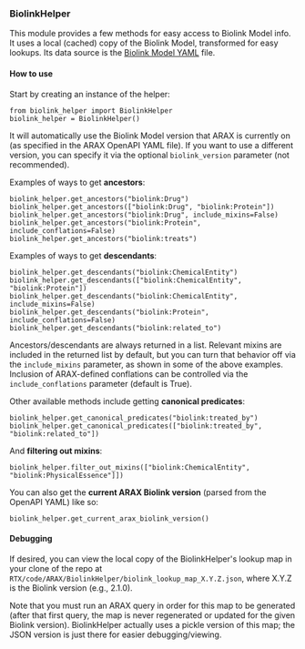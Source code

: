 ### BiolinkHelper

This module provides a few methods for easy access to Biolink Model info. It uses a local (cached) copy of the Biolink Model, transformed for easy lookups. Its data source is the [Biolink Model YAML](https://github.com/biolink/biolink-model/blob/master/biolink-model.yaml) file.

#### How to use
Start by creating an instance of the helper:
```
from biolink_helper import BiolinkHelper
biolink_helper = BiolinkHelper()
```
It will automatically use the Biolink Model version that ARAX is currently on (as specified in the ARAX OpenAPI YAML file). If you want to use a different version, you can specify it via the optional `biolink_version` parameter (not recommended).

Examples of ways to get **ancestors**:
```
biolink_helper.get_ancestors("biolink:Drug")
biolink_helper.get_ancestors(["biolink:Drug", "biolink:Protein"])
biolink_helper.get_ancestors("biolink:Drug", include_mixins=False)
biolink_helper.get_ancestors("biolink:Protein", include_conflations=False)
biolink_helper.get_ancestors("biolink:treats")
```

Examples of ways to get **descendants**:
```
biolink_helper.get_descendants("biolink:ChemicalEntity")
biolink_helper.get_descendants(["biolink:ChemicalEntity", "biolink:Protein"])
biolink_helper.get_descendants("biolink:ChemicalEntity", include_mixins=False)
biolink_helper.get_descendants("biolink:Protein", include_conflations=False)
biolink_helper.get_descendants("biolink:related_to")
```

Ancestors/descendants are always returned in a list. Relevant mixins are included in the returned list by default, but you can turn that behavior off via the `include_mixins` parameter, as shown in some of the above examples. Inclusion of ARAX-defined conflations can be controlled via the `include_conflations` parameter (default is True).

Other available methods include getting **canonical predicates**:

```
biolink_helper.get_canonical_predicates("biolink:treated_by")
biolink_helper.get_canonical_predicates(["biolink:treated_by", "biolink:related_to"])
```

And **filtering out mixins**:

```
biolink_helper.filter_out_mixins(["biolink:ChemicalEntity", "biolink:PhysicalEssence"]])
```

You can also get the **current ARAX Biolink version** (parsed from the OpenAPI YAML) like so:

```
biolink_helper.get_current_arax_biolink_version()
```

#### Debugging

If desired, you can view the local copy of the BiolinkHelper's lookup map in your clone of the repo at `RTX/code/ARAX/BiolinkHelper/biolink_lookup_map_X.Y.Z.json`, where X.Y.Z is the Biolink version (e.g., 2.1.0).

Note that you must run an ARAX query in order for this map to be generated (after that first query, the map is never regenerated or updated for the given Biolink version). BiolinkHelper actually uses a pickle version of this map; the JSON version is just there for easier debugging/viewing.
